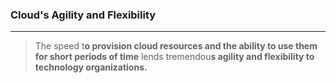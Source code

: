 ### Cloud's Agility and Flexibility
---
>The speed t**o provision cloud resources and the ability to use them for short periods of time** lends tremendou**s agility and flexibility to technology organizations.**


